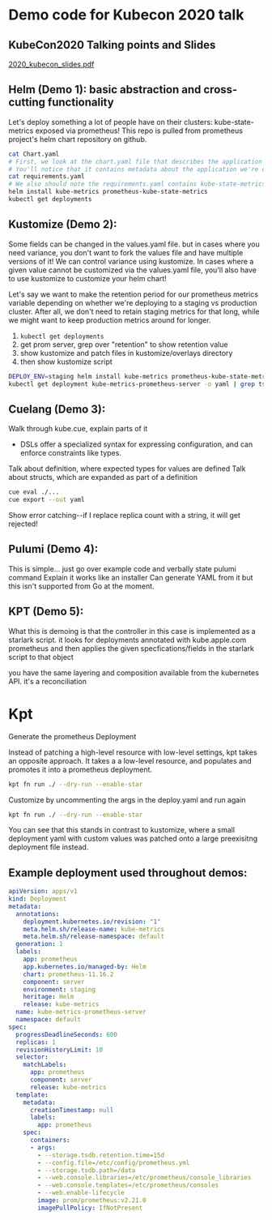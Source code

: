 # Demo code for Kubecon 2020 talk
## KubeCon2020 Talking points and Slides

[2020_kubecon_slides.pdf](2020_kubecon_slides.pdf)

## Helm (Demo 1): basic abstraction and cross-cutting functionality

Let's deploy something a lot of people have on their clusters: kube-state-metrics exposed via prometheus!
This repo is pulled from prometheus project's helm chart repository on github.

```bash
cat Chart.yaml
# First, we look at the chart.yaml file that describes the application we are deploying through helm.
# You'll notice that it contains metadata about the application we're deploying.
cat requirements.yaml
# We also should note the requirements.yaml contains kube-state-metrics, which is pulled in as a 
helm install kube-metrics prometheus-kube-state-metrics
kubectl get deployments
```

## Kustomize (Demo 2):

Some fields can be changed in the values.yaml file. but in cases where you need variance, you don't want to fork the values file and have multiple versions of it! We can control variance using kustomize. In cases where a given value cannot be customized via the values.yaml file, you'll also have to use kustomize to customize your helm chart!

Let's say we want to make the retention period for our prometheus metrics variable depending on whether we're deploying to a staging vs production cluster. After all, we don't need to retain staging metrics for that long, while we might want to keep production metrics around for longer.

1. ```kubectl get deployments```
1. get prom server, grep over "retention" to show retention value
1. show kustomize and patch files in kustomize/overlays directory
1. then show kustomize script

```bash
DEPLOY_ENV=staging helm install kube-metrics prometheus-kube-state-metrics --post-renderer kustomize/kustomize
kubectl get deployment kube-metrics-prometheus-server -o yaml | grep tsdb
```

## Cuelang (Demo 3):

Walk through kube.cue, explain parts of it
- DSLs offer a specialized syntax for expressing configuration, and can enforce constraints like types.

Talk about definition, where expected types for values are defined
Talk about structs, which are expanded as part of a definition

```bash
cue eval ./...
cue export --out yaml
```

Show error catching--if I replace replica count with a string, it will get rejected!

## Pulumi (Demo 4):

This is simple... just go over example code and verbally state pulumi command
Explain it works like an installer
Can generate YAML from it but this isn't supported from Go at the moment.

## KPT (Demo 5):

What this is demoing is that the controller in this case is implemented as a starlark script. it looks for deployments annotated with kube.apple.com prometheus and then applies the given specfications/fields in the starlark script to that object

you have the same layering and composition available from the kubernetes API. it's a reconciliation 

# Kpt

Generate the prometheus Deployment

Instead of patching a high-level resource with low-level settings, kpt takes an opposite approach.
It takes a a low-level resource, and populates and promotes it into a prometheus deployment.

```sh
kpt fn run ./ --dry-run --enable-star
```

Customize by uncommenting the args in the deploy.yaml and run again

```sh
kpt fn run ./ --dry-run --enable-star
```

You can see that this stands in contrast to kustomize, where a small deployment yaml with custom values was patched onto a large preexisitng deployment file instead.

## Example deployment used throughout demos:

```yaml
apiVersion: apps/v1
kind: Deployment
metadata:
  annotations:
    deployment.kubernetes.io/revision: "1"
    meta.helm.sh/release-name: kube-metrics
    meta.helm.sh/release-namespace: default
  generation: 1
  labels:
    app: prometheus
    app.kubernetes.io/managed-by: Helm
    chart: prometheus-11.16.2
    component: server
    environment: staging
    heritage: Helm
    release: kube-metrics
  name: kube-metrics-prometheus-server
  namespace: default
spec:
  progressDeadlineSeconds: 600
  replicas: 1
  revisionHistoryLimit: 10
  selector:
    matchLabels:
      app: prometheus
      component: server
      release: kube-metrics
  template:
    metadata:
      creationTimestamp: null
      labels:
        app: prometheus
    spec:
      containers:
      - args:
        - --storage.tsdb.retention.time=15d
        - --config.file=/etc/config/prometheus.yml
        - --storage.tsdb.path=/data
        - --web.console.libraries=/etc/prometheus/console_libraries
        - --web.console.templates=/etc/prometheus/consoles
        - --web.enable-lifecycle
        image: prom/prometheus:v2.21.0
        imagePullPolicy: IfNotPresent
```